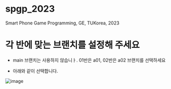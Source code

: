 # spgp_2023
Smart Phone Game Programming, GE, TUKorea, 2023

# 각 반에 맞는 브랜치를 설정해 주세요
* main 브랜치는 사용하지 않습니ㅏ. 01반은 a01, 02반은 a02 브랜치를 선택하세요

* 아래와 같이 선택합니다.

![image](https://user-images.githubusercontent.com/43078312/223339916-4f20e894-26b3-42af-855d-f81a6158c3c2.png)
